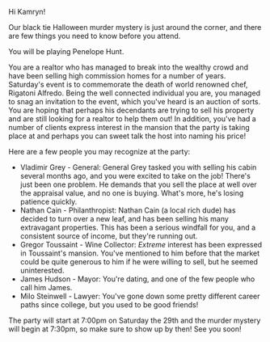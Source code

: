Hi Kamryn!

Our black tie Halloween murder mystery is just around the corner, and there are few things you need to know before you attend.

You will be playing Penelope Hunt.

You are a realtor who has managed to break into the wealthy crowd and have been selling high commission homes for a number of years. Saturday's event is to commemorate the death of world renowned chef, Rigatoni Alfredo. Being the well connected individual you are, you managed to snag an invitation to the event, which you've heard is an auction of sorts. You are hoping that perhaps his decendants are trying to sell his property and are still looking for a realtor to help them out! In addition, you've had a number of clients express interest in the mansion that the party is taking place at and perhaps you can sweet talk the host into naming his price!

Here are a few people you may recognize at the party:

- Vladimir Grey - General: General Grey tasked you with selling his cabin several months ago, and you were excited to take on the job! There's just been one problem. He demands that you sell the place at well over the appraisal value, and no one is buying. What's more, he's losing patience quickly.
- Nathan Cain - Philanthropist: Nathan Cain (a local rich dude) has decided to turn over a new leaf, and has been selling his many extravagant properties. This has been a serious windfall for you, and a consistent source of income, but they're running out.
- Gregor Toussaint - Wine Collector: *Extreme* interest has been expressed in Toussaint's mansion. You've mentioned to him before that the market could be quite generous to him if he were willing to sell, but he seemed uninterested.
- James Hudson - Mayor: You're dating, and one of the few people who call him James.
- Milo Steinwell - Lawyer: You've gone down some pretty different career paths since college, but you used to be good friends!

The party will start at 7:00pm on Saturday the 29th and the murder mystery will begin at 7:30pm, so make sure to show up by then! See you soon!